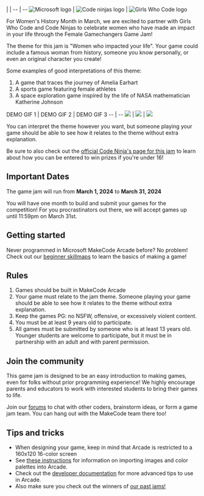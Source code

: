  |  | 
-- | --
![Microsoft logo](/static/gamejam/jams/female-gamechangers/assets/msft-makecode-logo.png) | ![Code ninjas logo](/static/gamejam/jams/female-gamechangers/assets/code-ninjas-logo.svg) | ![Girls Who Code logo](/static/gamejam/jams/female-gamechangers/assets/girls-who-code-logo.png)

For Women's History Month in March, we are excited to partner with Girls Who Code and Code Ninjas to celebrate women who have made an impact in your life through the Female Gamechangers Game Jam!

The theme for this jam is "Women who impacted your life". Your game could include a famous woman from history, someone you know personally, or even an original character you create!

Some examples of good interpretations of this theme:

1. A game that traces the journey of Amelia Earhart
2. A sports game featuring female athletes
3. A space exploration game inspired by the life of NASA mathematician Katherine Johnson

DEMO GIF 1 | DEMO GIF 2 | DEMO GIF 3
-- | --
![](/static/gamejam/jams/female-gamechangers/assets/demo-1.gif) | ![](/static/gamejam/jams/female-gamechangers/assets/demo-3.gif) | ![](/static/gamejam/jams/female-gamechangers/assets/demo-2.gif)

You can interpret the theme however you want, but someone playing your game should be able to see how it relates to the theme without extra explanation.

Be sure to also check out the [official Code Ninja's page for this jam](https://forms.codeninjas.com/femalegamechangers) to learn about how you can be entered to win prizes if you're under 16!

## Important Dates

The game jam will run from **March 1, 2024** to **March 31, 2024**

You will have one month to build and submit your games for the competition! For you procrastinators out there, we will accept games up until 11:59pm on March 31st.

## Getting started

Never programmed in Microsoft MakeCode Arcade before? No problem! Check out our [beginner skillmaps](https://arcade.makecode.com/--skillmap#dino) to learn the basics of making a game!

## Rules

1. Games should be built in MakeCode Arcade
2. Your game must relate to the jam theme. Someone playing your game should be able to see how it relates to the theme without extra explanation.
3. Keep the games PG: no NSFW, offensive, or excessively violent content.
4. You must be at least 9 years old to participate.
5. All games must be submitted by someone who is at least 13 years old. Younger students are welcome to participate, but it must be in partnership with an adult and with parent permission.

## Join the community

This game jam is designed to be an easy introduction to making games, even for folks without prior programming experience! We highly encourage parents and educators to work with interested students to bring their games to life.

Join our [forums](https://forum.makecode.com) to chat with other coders, brainstorm ideas, or form a game jam team. You can hang out with the MakeCode team there too!

## Tips and tricks

* When designing your game, keep in mind that Arcade is restricted to a 160x120 16-color screen
* See [these instructions](https://arcade.makecode.com/developer/images) for information on importing images and color palettes into Arcade.
* Check out the [developer documentation](https://arcade.makecode.com/developer) for more advanced tips to use in Arcade.
* Also make sure you check out the winners of [our past jams!](/gamejam/all)

[traffic-jam]: https://arcade.makecode.com/gamejam/traffic
[ocean-jam]: https://arcade.makecode.com/gamejam/ocean
[garden-jam]: https://arcade.makecode.com/gamejam/garden